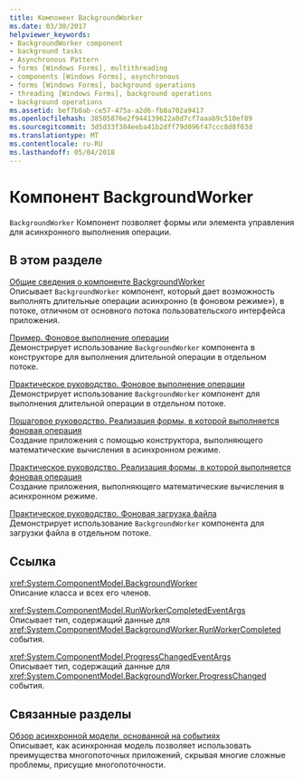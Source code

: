 ```yaml
---
title: Компонент BackgroundWorker
ms.date: 03/30/2017
helpviewer_keywords:
- BackgroundWorker component
- background tasks
- Asynchronous Pattern
- forms [Windows Forms], multithreading
- components [Windows Forms], asynchronous
- forms [Windows Forms], background operations
- threading [Windows Forms], background operations
- background operations
ms.assetid: bef7b0ab-ce57-475a-a2d6-fb8a702a9417
ms.openlocfilehash: 38505876e2f944139622a0d7cf7aaab9c510ef89
ms.sourcegitcommit: 3d5d33f384eeba41b2dff79d096f47ccc8d8f03d
ms.translationtype: MT
ms.contentlocale: ru-RU
ms.lasthandoff: 05/04/2018
---
```

# <a name="backgroundworker-component"></a>Компонент BackgroundWorker
`BackgroundWorker` Компонент позволяет формы или элемента управления для асинхронного выполнения операции.  
  
## <a name="in-this-section"></a>В этом разделе  
 [Общие сведения о компоненте BackgroundWorker](../../../../docs/framework/winforms/controls/backgroundworker-component-overview.md)  
 Описывает `BackgroundWorker` компонент, который дает возможность выполнять длительные операции асинхронно (в фоновом режиме»), в потоке, отличном от основного потока пользовательского интерфейса приложения.  
  
 [Пример. Фоновое выполнение операции](../../../../docs/framework/winforms/controls/walkthrough-running-an-operation-in-the-background.md)  
 Демонстрирует использование `BackgroundWorker` компонента в конструкторе для выполнения длительной операции в отдельном потоке.  
  
 [Практическое руководство. Фоновое выполнение операции](../../../../docs/framework/winforms/controls/how-to-run-an-operation-in-the-background.md)  
 Демонстрирует использование `BackgroundWorker` компонент для выполнения длительной операции в отдельном потоке.  
  
 [Пошаговое руководство. Реализация формы, в которой выполняется фоновая операция](../../../../docs/framework/winforms/controls/walkthrough-implementing-a-form-that-uses-a-background-operation.md)  
 Создание приложения с помощью конструктора, выполняющего математические вычисления в асинхронном режиме.  
  
 [Практическое руководство. Реализация формы, в которой выполняется фоновая операция](../../../../docs/framework/winforms/controls/how-to-implement-a-form-that-uses-a-background-operation.md)  
 Создание приложения, выполняющего математические вычисления в асинхронном режиме.  
  
 [Практическое руководство. Фоновая загрузка файла](../../../../docs/framework/winforms/controls/how-to-download-a-file-in-the-background.md)  
 Демонстрирует использование `BackgroundWorker` компонента для загрузки файла в отдельном потоке.  
  
## <a name="reference"></a>Ссылка  
 <xref:System.ComponentModel.BackgroundWorker>  
 Описание класса и всех его членов.  
  
 <xref:System.ComponentModel.RunWorkerCompletedEventArgs>  
 Описывает тип, содержащий данные для <xref:System.ComponentModel.BackgroundWorker.RunWorkerCompleted> события.  
  
 <xref:System.ComponentModel.ProgressChangedEventArgs>  
 Описывает тип, содержащий данные для <xref:System.ComponentModel.BackgroundWorker.ProgressChanged> события.  
  
## <a name="related-sections"></a>Связанные разделы  
 [Обзор асинхронной модели, основанной на событиях](../../../../docs/standard/asynchronous-programming-patterns/event-based-asynchronous-pattern-overview.md)  
 Описывает, как асинхронная модель позволяет использовать преимущества многопоточных приложений, скрывая многие сложные проблемы, присущие многопоточности.
